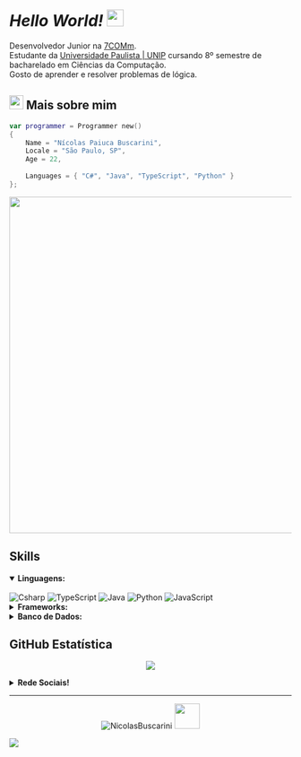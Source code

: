 # *Hello World!* <img src="https://raw.githubusercontent.com/kaueMarques/kaueMarques/master/hi.gif" width="30px">

Desenvolvedor Junior na [7COMm](https://www.7comm.com.br).<br> 
Estudante da [Universidade Paulista | UNIP](https://www.unip.br/) cursando 8º semestre de bacharelado em Ciências da Computação.<br>
Gosto de aprender e resolver problemas de lógica.

## <img width="25" alt="about" src="https://raw.github.com/elizarov/elizarov/master/about.png"> Mais sobre mim

```kotlin
var programmer = Programmer new()
{
	Name = "Nícolas Paiuca Buscarini",
	Locale = "São Paulo, SP",
	Age = 22,
	
	Languages = { "C#", "Java", "TypeScript", "Python" }
};
```
<p align="center">
	<img align="center" width="600" src="https://i2.wp.com/allhtaccess.info/wp-content/uploads/2018/03/programming.gif?fit=1281%2C716&ssl=1" />
</p>

## **Skills**  

<details open>
	<summary><b>Linguagens:</b></summary>
	<br>
	<img title="Csharp" alt="Csharp" src="https://icongr.am/devicon/csharp-original.svg?size=50&color=currentColor">  
	<img title="TypeScript" alt="TypeScript" src="https://icongr.am/devicon/typescript-original.svg?size=50&color=currentColor">  
	<img title="Java" alt="Java" src="https://icongr.am/devicon/java-original.svg?size=50&color=currentColor">  
	<img title="Python" alt="Python" src="https://icongr.am/devicon/python-original.svg?size=50&color=currentColor">  
	<img title="JavaScript" alt="JavaScript" src="https://icongr.am/devicon/javascript-original.svg?size=50&color=currentColor">  
</details>

<details>
	<summary><b>Frameworks:</b></summary>
	<br>
	<img title="Git" alt="Git" src="https://icongr.am/simple/git.svg?size=50&color=currentColor&colored=true"> 
	<img title="dotNet" alt="dotNet" src="https://icongr.am/devicon/dot-net-original.svg?size=50&color=currentColor"> 
	<img title="Angular" alt="Angular" src="https://icongr.am/devicon/angularjs-original.svg?size=50&color=currentColor"> 
	<img title="Docker" alt="Docker" src="https://icongr.am/devicon/docker-original.svg?size=50&color=currentColor">  
	<img title="npm" alt="npm" src="https://icongr.am/devicon/npm-original-wordmark.svg?size=50&color=currentColor"> 
	<img title="Bootstrap" alt="Bootstrap" src="https://icongr.am/simple/bootstrap.svg?size=50&color=currentColor&colored=true"> 
</details>

<details>
	<summary><b>Banco de Dados:</b></summary>
	<br>
	<img title="MySQL" alt="MySQL" src="https://icongr.am/devicon/mysql-original.svg?size=50&color=currentColor"> 
	<img title="Oracle" alt="Oracle" src="https://icongr.am/devicon/oracle-original.svg?size=50&color=currentColor"> 
</details>

## **GitHub Estatística**
<p align="center">
	<img align="center" src="https://github-readme-stats.vercel.app/api/top-langs/?username=NicolasBuscarini&theme=github_dark&hide_langs_below=1"/>
</p>
 
<!-- <p align="center">
	<img align="center" src="https://github-readme-stats.vercel.app/api?username=NicolasBuscarini&show_icons=true&theme=github_dark&line_height=27" alt="Nicolas github stats"/></p>
<br> -->



<details>
	<summary><b>Rede Sociais!</b></summary>
	<br>
	<code>
		<a href="https://www.instagram.com/nicolas.buscarini/" target="_blank">
			<img src="https://img.shields.io/badge/Instagram-E4405F?style=for-the-badge&logo=instagram&logoColor=white">
		</a>
	</code>
	<code>
		<a href="https://www.linkedin.com/in/nicolasbuscarini/" target="_blank">
			<img src="https://img.shields.io/badge/LinkedIn-0077B5?style=for-the-badge&logo=linkedin&logoColor=white">
		</a>
	</code>
	<code>
		<a href="https://api.whatsapp.com/send?l=pt&amp;phone=5511995990960" target="_blank">
			<img src="https://img.shields.io/badge/WhatsApp-25D366?style=for-the-badge&logo=whatsapp&logoColor=white">
		</a>
	</code>
</details>

---

<p align="center">
  <img src="https://komarev.com/ghpvc/?username=NicolasBuscarini" alt="NicolasBuscarini">
  <img src="https://user-images.githubusercontent.com/5713670/87202985-820dcb80-c2b6-11ea-9f56-7ec461c497c3.gif" width="45px">
</p>

<img src="https://imgur.com/rilHVxA.png"/> 
